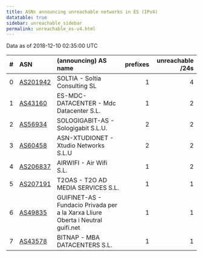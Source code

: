 ```yaml
---
title: ASNs announcing unreachable networks in ES (IPv4)
datatable: true
sidebar: unreachable_sidebar
permalink: unreachable_es-v4.html
---
```


Data as of 2018-12-10 02:35:00 UTC


<div class="datatable-begin"></div>

|   # | ASN                                      | (announcing) AS name                                                            |   prefixes |   unreachable /24s |
|----:|:-----------------------------------------|:--------------------------------------------------------------------------------|-----------:|-------------------:|
|   0 | [AS201942](unreachable_AS201942-v4.html) | SOLTIA - Soltia Consulting SL                                                   |          1 |                  4 |
|   1 | [AS43160](unreachable_AS43160-v4.html)   | ES-MDC-DATACENTER - Mdc Datacenter S.L.                                         |          1 |                  2 |
|   2 | [AS56934](unreachable_AS56934-v4.html)   | SOLOGIGABIT-AS - Sologigabit S.L.U.                                             |          2 |                  2 |
|   3 | [AS60458](unreachable_AS60458-v4.html)   | ASN-XTUDIONET - Xtudio Networks S.L.U                                           |          2 |                  2 |
|   4 | [AS206837](unreachable_AS206837-v4.html) | AIRWIFI - Air Wifi S.L.                                                         |          1 |                  2 |
|   5 | [AS207191](unreachable_AS207191-v4.html) | T2OAS - T2O AD MEDIA SERVICES S.L.                                              |          1 |                  1 |
|   6 | [AS49835](unreachable_AS49835-v4.html)   | GUIFINET-AS - Fundacio Privada per a la Xarxa Lliure Oberta i Neutral guifi.net |          1 |                  1 |
|   7 | [AS43578](unreachable_AS43578-v4.html)   | BITNAP - MBA DATACENTERS S.L.                                                   |          1 |                  1 |

<div class="datatable-end"></div>